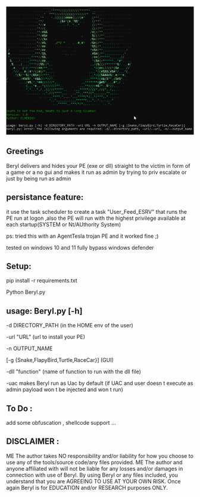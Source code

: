 
![Alt text](<2023-08-31 09_57_39-Command Prompt.png>)

Greetings
--------------------

Beryl delivers and hides your PE (exe or dll) straight to the victim in form of a game or a no gui and makes it run as admin by trying to priv escalate or just by being run as admin


persistance feature:
---------------------
it use the task scheduler to create a task "User_Feed_ESRV" that runs the PE run at logon ,also the PE will run with the highest privilege available at each startup(SYSTEM or Nt/AUthority System)

ps: tried this with an AgentTesla trojan PE and it worked fine ;)

tested on windows 10 and 11 fully bypass windows defender

Setup:
-------------------

pip install -r requirements.txt 

Python Beryl.py

usage: Beryl.py [-h] 
------------

-d DIRECTORY_PATH (in the HOME env of the user)

-url "URL" (url to install your PE)

-n OUTPUT_NAME 

[-g {Snake,FlapyBird,Turtle,RaceCar}] (GUI)

-dll "function" (name of function to run with the dll file)

-uac makes Beryl run as Uac by default (if UAC and  user  doesn t execute as admin payload won t be injected and won t run)

To Do :
---------------

add some obfuscation , shellcode support ...

DISCLAIMER :
--------------

ME The author takes NO responsibility and/or liability for how you choose to use any of the tools/source code/any files provided. ME The author and anyone affiliated with will not be liable for any losses and/or damages in connection with use of Beryl. By using Beryl or any files included, you understand that you are AGREEING TO USE AT YOUR OWN RISK. Once again Beryl is for EDUCATION and/or RESEARCH purposes ONLY.